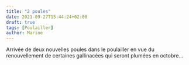 ```yaml
---
title: "2 poules"
date: 2021-09-27T15:44:24+02:00
draft: true
tags: [Poulailler]
author: Marine
---
```


Arrivée de deux nouvelles poules dans le poulailler en vue du renouvellement de certaines gallinacées qui seront plumées en octobre...

